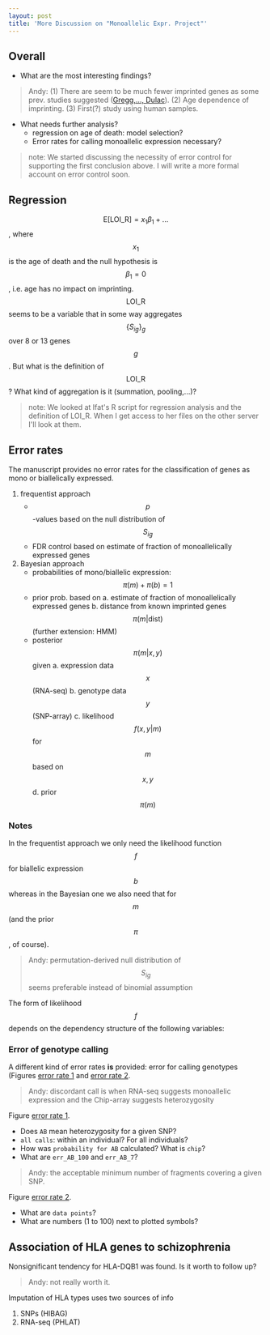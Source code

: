 ```yaml
---
layout: post
title: 'More Discussion on "Monoallelic Expr. Project"'
---
```


## Overall

* What are the most interesting findings?

> Andy: (1) There are seem to be much fewer imprinted genes as some prev. studies suggested ([Gregg,..., Dulac]). (2) Age dependence of imprinting.  (3) First(?) study using human samples.

* What needs further analysis?
    * regression on age of death: model selection?
    * Error rates for calling monoallelic expression necessary?

> note: We started discussing the necessity of error control for supporting the first conclusion above. I will write a more formal account on error control soon.

## Regression

$$\mathrm{E}[ \mathrm{LOI\_R} ] = x_1 \beta_1 + ...$$, where $$x_1$$ is the age of death and the null hypothesis is $$\beta_1=0$$, i.e. age has no impact on imprinting. $$\mathrm{LOI\_R}$$ seems to be a variable that in some way aggregates $$\{S_{ig}\}_g$$ over 8 or 13 genes $$g$$.  But what is the definition of $$\mathrm{LOI\_R}$$?  What kind of aggregation is it (summation, pooling,...)?

> note: We looked at Ifat's R script for regression analysis and the definition of LOI_R.  When I get access to her files on the other server I'll look at them.

## Error rates

The manuscript provides no error rates for the classification of genes as mono or biallelically
expressed.

1. frequentist approach
    * $$p$$-values based on the null distribution of $$S_{ig}$$
    * FDR control based on estimate of fraction of monoallelically expressed genes
2. Bayesian approach
    * probabilities of mono/biallelic expression: $$\pi(m) + \pi(b) = 1$$
    * prior prob. based on 
        a. estimate of fraction of monoallelically expressed genes
        b. distance from known imprinted genes $$\pi(m | \mathrm{dist})$$ (further extension: HMM)
    * posterior $$\pi(m | x, y)$$ given
        a. expression data $$x$$ (RNA-seq)
        b. genotype data $$y$$ (SNP-array)
        c. likelihood $$f(x,y|m)$$ for $$m$$ based on $$x,y$$
        d. prior $$\pi(m)$$

### Notes

In the frequentist approach we only need the likelihood function $$f$$ for biallelic expression $$b$$ whereas in the Bayesian one we also need that for $$m$$ (and the prior $$\pi$$, of course).

> Andy: permutation-derived null distribution of $$S_{ig}$$ seems preferable instead of binomial assumption

The form of likelihood $$f$$ depends on the dependency structure of the following variables:


### Error of genotype calling

A different kind of error rates **is** provided: error for calling genotypes (Figures [error rate 1] and [error rate 2].

> Andy: discordant call is when RNA-seq suggests monoallelic expression and the Chip-array suggests heterozygosity

Figure [error rate 1].

* Does `AB` mean heterozygosity for a given SNP?
* `all calls`: within an individual?  For all individuals?
* How was `probability for AB` calculated?  What is `chip`?
* What are `err_AB_100` and `err_AB_7`?

> Andy: the acceptable minimum number of fragments covering a given SNP.

Figure [error rate 2].

* What are `data points`?
* What are numbers (1 to 100) next to plotted symbols?

## Association of HLA genes to schizophrenia

Nonsignificant tendency for HLA-DQB1 was found.  Is it worth to follow up?

> Andy: not really worth it.

Imputation of HLA types uses two sources of info

1. SNPs (HIBAG)
2. RNA-seq (PHLAT)

[error rate 1]: http://katahdin.mssm.edu/ifat/web/cm/figures/error1.html
[error rate 2]: http://katahdin.mssm.edu/ifat/web/cm/figures/error2.html
[Gregg,..., Dulac]: http://classic.sciencemag.org/content/329/5992/682.long
